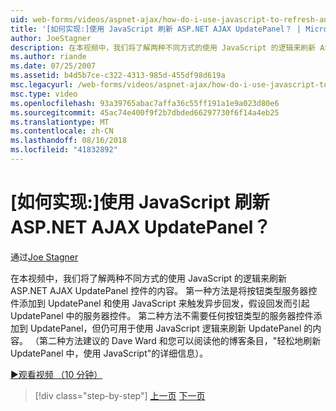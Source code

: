 ```yaml
---
uid: web-forms/videos/aspnet-ajax/how-do-i-use-javascript-to-refresh-an-aspnet-ajax-updatepanel
title: '[如何实现:]使用 JavaScript 刷新 ASP.NET AJAX UpdatePanel？ | Microsoft Docs'
author: JoeStagner
description: 在本视频中，我们将了解两种不同方式的使用 JavaScript 的逻辑来刷新 ASP.NET AJAX UpdatePanel 控件的内容。 第一种方法是添加...
ms.author: riande
ms.date: 07/25/2007
ms.assetid: b4d5b7ce-c322-4313-985d-455df98d619a
msc.legacyurl: /web-forms/videos/aspnet-ajax/how-do-i-use-javascript-to-refresh-an-aspnet-ajax-updatepanel
msc.type: video
ms.openlocfilehash: 93a39765abac7affa36c55ff191a1e9a023d80e6
ms.sourcegitcommit: 45ac74e400f9f2b7dbded66297730f6f14a4eb25
ms.translationtype: MT
ms.contentlocale: zh-CN
ms.lasthandoff: 08/16/2018
ms.locfileid: "41832892"
---
```

<a name="how-do-i-use-javascript-to-refresh-an-aspnet-ajax-updatepanel"></a>[如何实现:]使用 JavaScript 刷新 ASP.NET AJAX UpdatePanel？
====================
通过[Joe Stagner](https://github.com/JoeStagner)

在本视频中，我们将了解两种不同方式的使用 JavaScript 的逻辑来刷新 ASP.NET AJAX UpdatePanel 控件的内容。 第一种方法是将按钮类型服务器控件添加到 UpdatePanel 和使用 JavaScript 来触发异步回发，假设回发而引起 UpdatePanel 中的服务器控件。 第二种方法不需要任何按钮类型的服务器控件添加到 UpdatePanel，但仍可用于使用 JavaScript 逻辑来刷新 UpdatePanel 的内容。 （第二种方法建议的 Dave Ward 和您可以阅读他的博客条目，"轻松地刷新 UpdatePanel 中，使用 JavaScript"的详细信息）。

[&#9654;观看视频 （10 分钟）](https://channel9.msdn.com/Blogs/ASP-NET-Site-Videos/how-do-i-use-javascript-to-refresh-an-aspnet-ajax-updatepanel)

> [!div class="step-by-step"]
> [上一页](how-do-i-build-a-custom-aspnet-ajax-server-control.md)
> [下一页](how-do-i-determine-whether-an-asynchronous-postback-has-occurred.md)
